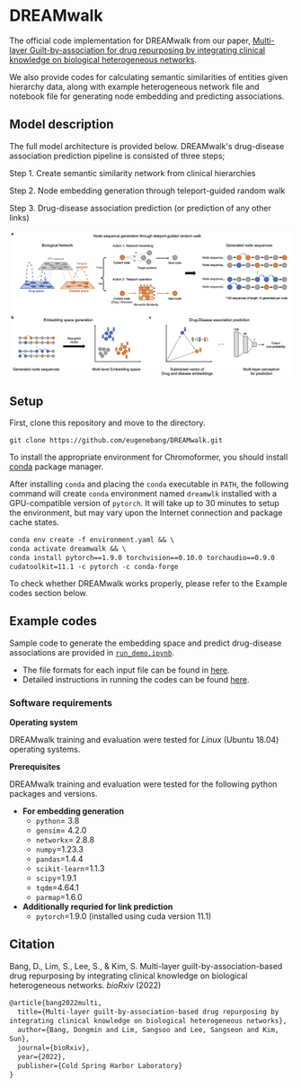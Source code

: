 # DREAMwalk
The official code implementation for DREAMwalk from our paper, [Multi-layer Guilt-by-association for drug repurposing by integrating clinical knowledge on biological heterogeneous networks](https://www.biorxiv.org/content/10.1101/2022.11.22.517225v1).

We also provide codes for calculating semantic similarities of entities given hierarchy data, along with example heterogeneous network file and notebook file for generating node embedding and predicting associations.

## Model description

The full model architecture is provided below. DREAMwalk's drug-disease association prediction pipeline is consisted of three steps;

Step 1. Create semantic similarity network from clinical hierarchies

Step 2. Node embedding generation through teleport-guided random walk

Step 3. Drug-disease association prediction (or prediction of any other links)

![model1](img/model_overview.png)

## Setup
First, clone this repository and move to the directory.
```
git clone https://github.com/eugenebang/DREAMwalk.git
```
To install the appropriate environment for Chromoformer, you should install [conda](https://docs.conda.io/en/latest/) package manager.

After installing `conda` and placing the `conda` executable in `PATH`, the following command will create `conda` environment named `dreamwlk` installed with a GPU-compatible version of `pytorch`. It will take up to 30 minutes to setup the environment, but may vary upon the Internet connection and package cache states.
```
conda env create -f environment.yaml && \
conda activate dreamwalk && \
conda install pytorch==1.9.0 torchvision==0.10.0 torchaudio==0.9.0 cudatoolkit=11.1 -c pytorch -c conda-forge
```

To check whether DREAMwalk works properly, please refer to the Example codes section below.

## Example codes
Sample code to generate the embedding space and predict drug-disease associations are provided in [`run_demo.ipynb`](run_demo.ipynb).

- The file formats for each input file can be found in [here](demo).
- Detailed instructions in running the codes can be found [here](DREAMwalk).

### Software requirements

**Operating system**

DREAMwalk training and evaluation were tested for *Linux* (Ubuntu 18.04) operating systems.

**Prerequisites**

DREAMwalk training and evaluation were tested for the following python packages and versions.

- **For embedding generation**
  - `python`= 3.8
  - `gensim`= 4.2.0
  - `networkx`= 2.8.8
  - `numpy`=1.23.3
  - `pandas`=1.4.4
  - `scikit-learn`=1.1.3
  -  `scipy`=1.9.1
  - `tqdm`=4.64.1
  - `parmap`=1.6.0
- **Additionally requried for link prediction**
  - `pytorch`=1.9.0 (installed using cuda version 11.1)
  
## Citation
Bang, D., Lim, S., Lee, S., & Kim, S. Multi-layer guilt-by-association-based drug repurposing by integrating clinical knowledge on biological heterogeneous networks. _bioRxiv_ (2022)
```
@article{bang2022multi,
  title={Multi-layer guilt-by-association-based drug repurposing by integrating clinical knowledge on biological heterogeneous networks},
  author={Bang, Dongmin and Lim, Sangsoo and Lee, Sangseon and Kim, Sun},
  journal={bioRxiv},
  year={2022},
  publisher={Cold Spring Harbor Laboratory}
}
```
